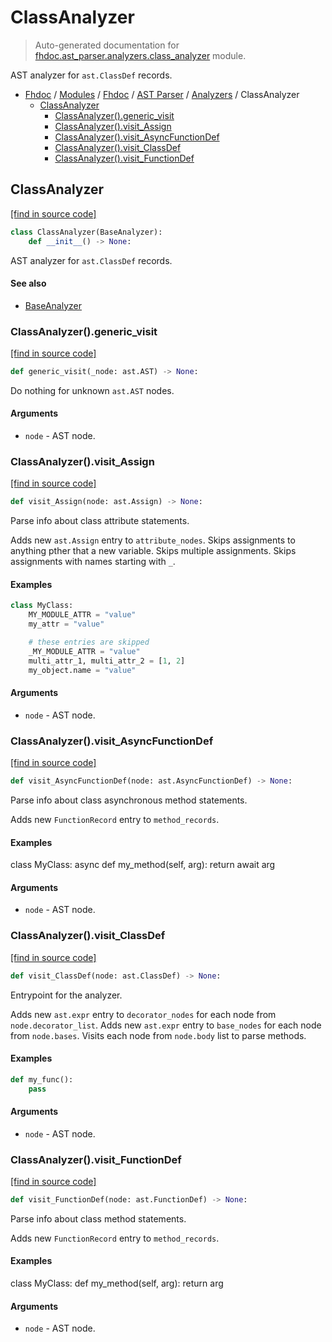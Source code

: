 # ClassAnalyzer

> Auto-generated documentation for [fhdoc.ast_parser.analyzers.class_analyzer](../../../../fhdoc/ast_parser/analyzers/class_analyzer.py) module.

AST analyzer for `ast.ClassDef` records.

- [Fhdoc](../../../README.md#fhdoc-index) / [Modules](../../../MODULES.md#modules) / [Fhdoc](../../index.md#fhdoc) / [AST Parser](../index.md#ast-parser) / [Analyzers](index.md#analyzers) / ClassAnalyzer
    - [ClassAnalyzer](#classanalyzer)
        - [ClassAnalyzer().generic_visit](#classanalyzergeneric_visit)
        - [ClassAnalyzer().visit_Assign](#classanalyzervisit_assign)
        - [ClassAnalyzer().visit_AsyncFunctionDef](#classanalyzervisit_asyncfunctiondef)
        - [ClassAnalyzer().visit_ClassDef](#classanalyzervisit_classdef)
        - [ClassAnalyzer().visit_FunctionDef](#classanalyzervisit_functiondef)

## ClassAnalyzer

[[find in source code]](../../../../fhdoc/ast_parser/analyzers/class_analyzer.py#L13)

```python
class ClassAnalyzer(BaseAnalyzer):
    def __init__() -> None:
```

AST analyzer for `ast.ClassDef` records.

#### See also

- [BaseAnalyzer](base_analyzer.md#baseanalyzer)

### ClassAnalyzer().generic_visit

[[find in source code]](../../../../fhdoc/ast_parser/analyzers/class_analyzer.py#L143)

```python
def generic_visit(_node: ast.AST) -> None:
```

Do nothing for unknown `ast.AST` nodes.

#### Arguments

- `node` - AST node.

### ClassAnalyzer().visit_Assign

[[find in source code]](../../../../fhdoc/ast_parser/analyzers/class_analyzer.py#L103)

```python
def visit_Assign(node: ast.Assign) -> None:
```

Parse info about class attribute statements.

Adds new `ast.Assign` entry to `attribute_nodes`.
Skips assignments to anything pther that a new variable.
Skips multiple assignments.
Skips assignments with names starting with `_`.

#### Examples

```python
class MyClass:
    MY_MODULE_ATTR = "value"
    my_attr = "value"

    # these entries are skipped
    _MY_MODULE_ATTR = "value"
    multi_attr_1, multi_attr_2 = [1, 2]
    my_object.name = "value"
```

#### Arguments

- `node` - AST node.

### ClassAnalyzer().visit_AsyncFunctionDef

[[find in source code]](../../../../fhdoc/ast_parser/analyzers/class_analyzer.py#L85)

```python
def visit_AsyncFunctionDef(node: ast.AsyncFunctionDef) -> None:
```

Parse info about class asynchronous method statements.

Adds new `FunctionRecord` entry to `method_records`.

#### Examples

class MyClass:
    async def my_method(self, arg):
        return await arg

#### Arguments

- `node` - AST node.

### ClassAnalyzer().visit_ClassDef

[[find in source code]](../../../../fhdoc/ast_parser/analyzers/class_analyzer.py#L26)

```python
def visit_ClassDef(node: ast.ClassDef) -> None:
```

Entrypoint for the analyzer.

Adds new `ast.expr` entry to `decorator_nodes` for each node
from `node.decorator_list`.
Adds new `ast.expr` entry to `base_nodes` for each node
from `node.bases`.
Visits each node from `node.body` list to parse methods.

#### Examples

```python
def my_func():
    pass
```

#### Arguments

- `node` - AST node.

### ClassAnalyzer().visit_FunctionDef

[[find in source code]](../../../../fhdoc/ast_parser/analyzers/class_analyzer.py#L67)

```python
def visit_FunctionDef(node: ast.FunctionDef) -> None:
```

Parse info about class method statements.

Adds new `FunctionRecord` entry to `method_records`.

#### Examples

class MyClass:
    def my_method(self, arg):
        return arg

#### Arguments

- `node` - AST node.
